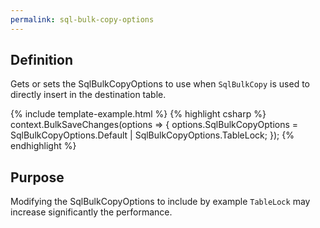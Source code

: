 ```yaml
---
permalink: sql-bulk-copy-options
---
```


## Definition
Gets or sets the SqlBulkCopyOptions to use when `SqlBulkCopy` is used to directly insert in the destination table.

{% include template-example.html %} 
{% highlight csharp %}
context.BulkSaveChanges(options =>
{
   options.SqlBulkCopyOptions = SqlBulkCopyOptions.Default | SqlBulkCopyOptions.TableLock;
});
{% endhighlight %}

## Purpose
Modifying the SqlBulkCopyOptions to include by example `TableLock` may increase significantly the performance.
